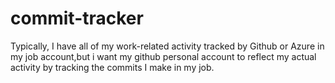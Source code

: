 # commit-tracker

Typically, I have all of my work-related activity tracked by Github or Azure in my job account,but i want my github personal account to reflect my actual activity by tracking the commits I make in my job.